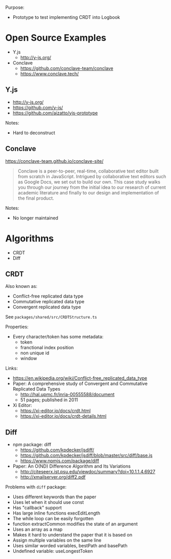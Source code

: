 Purpose:

- Prototype to test implementing CRDT into Logbook

# Open Source Examples

- Y.js
  - http://y-js.org/
- Conclave
  - https://github.com/conclave-team/conclave
  - https://www.conclave.tech/

## Y.js

- http://y-js.org/
- https://github.com/y-js/
- https://github.com/aizatto/yjs-prototype

Notes:

- Hard to deconstruct

## Conclave

https://conclave-team.github.io/conclave-site/

> Conclave is a peer-to-peer, real-time, collaborative text editor built from scratch in JavaScript. Intrigued by collaborative text editors such as Google Docs, we set out to build our own. This case study walks you through our journey from the initial idea to our research of current academic literature and finally to our design and implementation of the final product.

Notes:

- No longer maintained

# Algorithms

- CRDT
- Diff

## CRDT

Also known as:

- Conflict-free replicated data type
- Commutative replicated data type
- Convergent replicated data type

See `packages/shared/src/CRDTStructure.ts`

Properties:

- Every character/token has some metadata:
  - token
  - franctional index position
  - non unique id
  - window

Links:

- https://en.wikipedia.org/wiki/Conflict-free_replicated_data_type
- Paper: A comprehensive study of Convergent and Commutative Replicated Data Types
  - http://hal.upmc.fr/inria-00555588/document
  - 51 pages; published in 2011
- Xi Editor:
  - https://xi-editor.io/docs/crdt.html
  - https://xi-editor.io/docs/crdt-details.html

## Diff

- npm package: diff
  - https://github.com/kpdecker/jsdiff/
  - https://github.com/kpdecker/jsdiff/blob/master/src/diff/base.js
  - https://www.npmjs.com/package/diff 
- Paper: An O(ND) Difference Algorithm and Its Variations
  - http://citeseerx.ist.psu.edu/viewdoc/summary?doi=10.1.1.4.6927
  - http://xmailserver.org/diff2.pdf

Problems with `diff` package:

- Uses different keywords than the paper
- Uses let when it should use const
- Has "callback" support
- Has large inline functions execEditLength
- The while loop can be easily forgotten
- function extractCommon modifies the state of an argument
- Uses an array as a map
- Makes it hard to understand the paper that it is based on
- Assign multiple variables on the same line
- Uses similar worded variables, bestPath and basePath
- Undefined variable: useLongestToken
